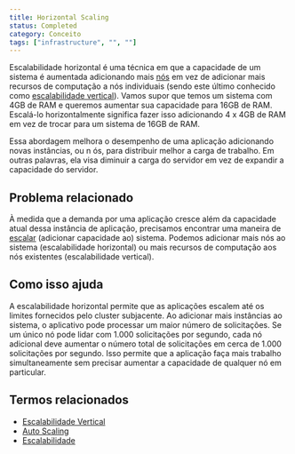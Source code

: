 ```yaml
---
title: Horizontal Scaling
status: Completed
category: Conceito
tags: ["infrastructure", "", ""]
---
```


Escalabilidade horizontal é uma técnica em que a capacidade de um sistema é aumentada adicionando mais [nós](/pt-br/nodes/)
em vez de adicionar mais recursos de computação a nós individuais (sendo este último conhecido como [escalabilidade vertical](/pt-br/vertical-scaling/)).
Vamos supor que temos um sistema com 4GB de RAM e queremos aumentar sua capacidade para 16GB de RAM.
Escalá-lo horizontalmente significa fazer isso adicionando 4 x 4GB de RAM em vez de trocar para um sistema de 16GB de RAM.

Essa abordagem melhora o desempenho de uma aplicação adicionando novas instâncias, ou n ós, para distribuir melhor a carga de trabalho.
Em outras palavras, ela visa diminuir a carga do servidor em vez de expandir a capacidade do servidor.

## Problema relacionado

À medida que a demanda por uma aplicação cresce além da capacidade atual dessa instância de aplicação, precisamos encontrar uma maneira de [escalar](/pt-br/scalability/) (adicionar capacidade ao) sistema. Podemos adicionar mais nós ao sistema (escalabilidade horizontal) ou mais recursos de computação aos nós existentes (escalabilidade vertical).

## Como isso ajuda

A escalabilidade horizontal permite que as aplicações escalem até os limites fornecidos pelo cluster subjacente.
Ao adicionar mais instâncias ao sistema, o aplicativo pode processar um maior número de solicitações.
Se um único nó pode lidar com 1.000 solicitações por segundo,
cada nó adicional deve aumentar o número total de solicitações em cerca de 1.000 solicitações por segundo. 
Isso permite que a aplicação faça mais trabalho simultaneamente
sem precisar aumentar a capacidade de qualquer nó em particular.

## Termos relacionados

* [Escalabilidade Vertical](/pt-br/vertical-scaling/)
* [Auto Scaling](/pt-br/auto-scaling/)
* [Escalabilidade](/pt-br/scalability/)
